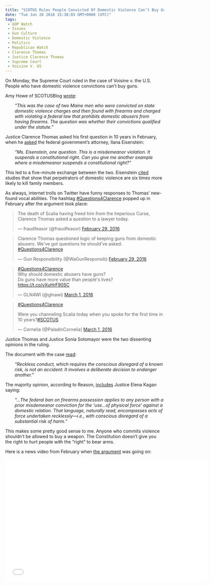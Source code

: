 ```yaml
---
title: "SCOTUS Rules People Convicted Of Domestic Violence Can’t Buy Guns (VIDEO)"
date: "Tue Jun 28 2016 15:38:03 GMT+0000 (UTC)"
tags: 
 - GOP Watch
 - Issues
 - Gun Culture
 - Domestic Violence
 - Politics
 - Republican Watch
 - Clarence Thomas
 - Justice Clarence Thomas
 - Supreme Court
 - Voisine V. US
---
```

<p>On Monday, the Supreme Court ruled in the case of Voisine v. the U.S. People who have domestic violence convictions can&#x2019;t buy guns.</p><p>Amy Howe of SCOTUSBlog&#xA0;<a href="http://live.scotusblog.com/Event/Live_blog_of_orders_and_opinions__June_27_2016/289544959" onclick="__gaTracker(&apos;send&apos;, &apos;event&apos;, &apos;outbound-article&apos;, &apos;http://live.scotusblog.com/Event/Live_blog_of_orders_and_opinions__June_27_2016/289544959&apos;, &apos;wrote&apos;);">wrote</a>:</p><p style="padding-left: 30px;"><em>&#x201C;This was the case of two Maine men who were convicted on state domestic violence charges and then found with firearms and charged with violating a federal law that prohibits domestic abusers from having firearms. The question was whether their convictions qualified under the statute.&#x201D;</em></p><p><script async src="//platform.twitter.com/widgets.js" charset="utf-8"></script></p><p>Justice Clarence Thomas asked his first question in 10 years in February, when he&#xA0;<a href="https://www.buzzfeed.com/chrismcdaniel/this-supreme-court-justice-just-asked-his-first-question-in?bftwnews&amp;utm_term=.lqwP2j1Kl#.bmwYl5RDP" onclick="__gaTracker(&apos;send&apos;, &apos;event&apos;, &apos;outbound-article&apos;, &apos;https://www.buzzfeed.com/chrismcdaniel/this-supreme-court-justice-just-asked-his-first-question-in?bftwnews&amp;utm_term=.lqwP2j1Kl#.bmwYl5RDP&apos;, &apos;asked&apos;);" target="_blank">asked</a> the federal government&#x2019;s attorney, Ilana Eisenstein:</p><p style="padding-left: 30px;"><em>&#x201C;Ms. Eisenstein, one question. This is a misdemeanor violation. It suspends a constitutional right. Can you give me another example where a misdemeanor suspends a constitutional right?&#x201D;</em></p><p>This led to a five-minute exchange between the two. Eisenstein <a href="https://mic.com/articles/136586/clarence-thomas-asked-his-first-question-in-10-years-to-challenge-a-gun-rights-issue#.v3ac69scx" onclick="__gaTracker(&apos;send&apos;, &apos;event&apos;, &apos;outbound-article&apos;, &apos;https://mic.com/articles/136586/clarence-thomas-asked-his-first-question-in-10-years-to-challenge-a-gun-rights-issue#.v3ac69scx&apos;, &apos;cited&apos;);" target="_blank">cited</a> studies&#xA0;that show that perpetrators of domestic violence are six times more likely to kill family members.</p><p>As always, internet trolls on Twitter have funny responses to Thomas&#x2019; new-found vocal abilities. The hashtag <a href="https://twitter.com/hashtag/questions4clarence?f=tweets&amp;vertical=default&amp;src=hash" onclick="__gaTracker(&apos;send&apos;, &apos;event&apos;, &apos;outbound-article&apos;, &apos;https://twitter.com/hashtag/questions4clarence?f=tweets&amp;vertical=default&amp;src=hash&apos;, &apos;#Questions4Clarence&apos;);" target="_blank">#Questions4Clarence</a>&#xA0;popped up in February after the argument took place:</p><blockquote class="twitter-tweet" data-width="500"><p lang="en" dir="ltr">The death of Scalia having freed him from the Imperious Curse, Clarence Thomas asked a question to a lawyer today.</p>
<p>&#x2014; fraudfeasor (@fraudfeasor) <a href="https://twitter.com/fraudfeasor/status/704409276551311360" onclick="__gaTracker(&apos;send&apos;, &apos;event&apos;, &apos;outbound-article&apos;, &apos;https://twitter.com/fraudfeasor/status/704409276551311360&apos;, &apos;February 29, 2016&apos;);">February 29, 2016</a></p></blockquote><p><script async src="//platform.twitter.com/widgets.js" charset="utf-8"></script></p><blockquote class="twitter-tweet" data-width="500"><p lang="en" dir="ltr">Clarence Thomas questioned logic of keeping guns from domestic abusers. We&apos;ve got questions he should&apos;ve asked. <a href="https://twitter.com/hashtag/Questions4Clarence?src=hash" onclick="__gaTracker(&apos;send&apos;, &apos;event&apos;, &apos;outbound-article&apos;, &apos;https://twitter.com/hashtag/Questions4Clarence?src=hash&apos;, &apos;#Questions4Clarence&apos;);">#Questions4Clarence</a></p>
<p>&#x2014; Gun Responsibility (@WaGunResponsib) <a href="https://twitter.com/WaGunResponsib/status/704410212426391552" onclick="__gaTracker(&apos;send&apos;, &apos;event&apos;, &apos;outbound-article&apos;, &apos;https://twitter.com/WaGunResponsib/status/704410212426391552&apos;, &apos;February 29, 2016&apos;);">February 29, 2016</a></p></blockquote><p><script async src="//platform.twitter.com/widgets.js" charset="utf-8"></script></p><blockquote class="twitter-tweet" data-width="500"><p lang="en" dir="ltr"><a href="https://twitter.com/hashtag/Questions4Clarence?src=hash" onclick="__gaTracker(&apos;send&apos;, &apos;event&apos;, &apos;outbound-article&apos;, &apos;https://twitter.com/hashtag/Questions4Clarence?src=hash&apos;, &apos;#Questions4Clarence&apos;);">#Questions4Clarence</a> <br>Why should domestic abusers have guns? <br>Do guns have more value than people&apos;s lives? <a href="https://t.co/vXuHrF90SC" onclick="__gaTracker(&apos;send&apos;, &apos;event&apos;, &apos;outbound-article&apos;, &apos;https://t.co/vXuHrF90SC&apos;, &apos;https://t.co/vXuHrF90SC&apos;);">https://t.co/vXuHrF90SC</a></p>
<p>&#x2014; GLNAWI (@glnawi) <a href="https://twitter.com/glnawi/status/704490341508886529" onclick="__gaTracker(&apos;send&apos;, &apos;event&apos;, &apos;outbound-article&apos;, &apos;https://twitter.com/glnawi/status/704490341508886529&apos;, &apos;March 1, 2016&apos;);">March 1, 2016</a></p></blockquote><p><script async src="//platform.twitter.com/widgets.js" charset="utf-8"></script></p><blockquote class="twitter-tweet" data-width="500"><p lang="en" dir="ltr"><a href="https://twitter.com/hashtag/Questions4Clarence?src=hash" onclick="__gaTracker(&apos;send&apos;, &apos;event&apos;, &apos;outbound-article&apos;, &apos;https://twitter.com/hashtag/Questions4Clarence?src=hash&apos;, &apos;#Questions4Clarence&apos;);">#Questions4Clarence</a></p>
<p>Were you channeling Scalia today when you spoke for the first time in 10 years?<a href="https://twitter.com/hashtag/SCOTUS?src=hash" onclick="__gaTracker(&apos;send&apos;, &apos;event&apos;, &apos;outbound-article&apos;, &apos;https://twitter.com/hashtag/SCOTUS?src=hash&apos;, &apos;#SCOTUS&apos;);">#SCOTUS</a></p>
<p>&#x2014; Cornelia (@PaladinCornelia) <a href="https://twitter.com/PaladinCornelia/status/704494062817013761" onclick="__gaTracker(&apos;send&apos;, &apos;event&apos;, &apos;outbound-article&apos;, &apos;https://twitter.com/PaladinCornelia/status/704494062817013761&apos;, &apos;March 1, 2016&apos;);">March 1, 2016</a></p></blockquote><p><script async src="//platform.twitter.com/widgets.js" charset="utf-8"></script></p><p>Justice Thomas and Justice Sonia Sotomayor were the two dissenting opinions in the ruling.</p><p>The document with the case <a href="http://www.supremecourt.gov/opinions/15pdf/14-10154_19m1.pdf" onclick="__gaTracker(&apos;send&apos;, &apos;pageview&apos;, &apos;http://www.supremecourt.gov/opinions/15pdf/14-10154_19m1.pdf&apos;);" target="_blank">read</a>:</p><p style="padding-left: 30px;"><em>&#x201C;Reckless conduct, which requires the conscious disregard of a known risk, is not an accident: It involves a deliberate decision to endanger another.&#x201D;</em></p><p>The majority opinion, according to Reason,&#xA0;<a href="http://reason.com/blog/2016/06/27/clarence-thomas-and-sonia-sotomayor-join" onclick="__gaTracker(&apos;send&apos;, &apos;event&apos;, &apos;outbound-article&apos;, &apos;http://reason.com/blog/2016/06/27/clarence-thomas-and-sonia-sotomayor-join&apos;, &apos;includes&apos;);" target="_blank">includes</a> Justice Elena Kagan saying:</p><p style="padding-left: 30px;"><em>&#x201C;&#x2026;The federal ban on firearms possession applies to any person with a prior misdemeanor conviction for the &#x2018;use&#x2026;of physical force&#x2019; against a domestic relation. That language, naturally read, encompasses acts of force undertaken recklessly&#x2014;i.e., with conscious disregard of a substantial risk of harm.&#x201D;</em></p><p>This makes some pretty good sense to me. Anyone who commits violence shouldn&#x2019;t be allowed to buy&#xA0;a weapon. The Constitution doesn&#x2019;t give you the right to hurt people with the&#xA0;&#x201C;right&#x201D; to bear arms.</p><p>Here is a news video from February when <a href="https://youtu.be/pRIiGkzfcpA" onclick="__gaTracker(&apos;send&apos;, &apos;event&apos;, &apos;outbound-article&apos;, &apos;https://youtu.be/pRIiGkzfcpA&apos;, &apos;the argument&apos;);">the argument</a> was going on:</p><p><span class="embed-youtube" style="text-align:center; display: block;"><iframe class="youtube-player" type="text/html" width="640" height="390" src="//www.youtube.com/embed/pRIiGkzfcpA?version=3&amp;rel=1&amp;fs=1&amp;autohide=2&amp;showsearch=0&amp;showinfo=1&amp;iv_load_policy=1&amp;wmode=transparent" allowfullscreen="true" style="border:0;"></iframe></span></p>